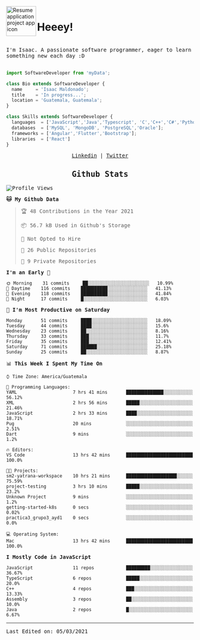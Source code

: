 <img align="left" width="80" height="80" src="https://raw.githubusercontent.com/sidbelbase/sidbelbase/master/wave.gif" alt="Resume application project app icon">

# Heeey!
 
</br>
 
<samp>
I'm Isaac. A passionate software programmer, eager to learn something new each day :D
</samp>
</br></br>



```js
import SoftwareDeveloper from 'myData';

class Bio extends SoftwareDeveloper {
  name     = 'Isaac Maldonado';
  title    = 'In progress...';
  location = 'Guatemala, Guatemala';
}

class Skills extends SoftwareDeveloper {
  languages  = ['JavaScript','Java','Typescript', 'C','C++','C#','Python','Assembly','Dart','Go'];
  databases  = ['MySQL', 'MongoDB', 'PostgreSQL','Oracle'];
  frameworks = ['Angular','Flutter','Bootstrap'];
  libraries  = ['React']
}
```

</p>
<samp>
<p align="center">
<a href="www.linkedin.com/in/isaac-maldonado-4745b2194">Linkedin</a> | <a href="https://twitter.com/Anaklusmos99">Twitter</a>
</p>

<h2 align="center"><samp>Github Stats</samp></h2>

<!--START_SECTION:waka-->
![Profile Views](http://img.shields.io/badge/Profile%20Views-7-blue)

**🐱 My Github Data** 

> 🏆 48 Contributions in the Year 2021
 > 
> 📦 56.7 kB Used in Github's Storage 
 > 
> 🚫 Not Opted to Hire
 > 
> 📜 26 Public Repositories 
 > 
> 🔑 9 Private Repositories  
 > 
**I'm an Early 🐤** 

```text
🌞 Morning    31 commits     ██░░░░░░░░░░░░░░░░░░░░░░░   10.99% 
🌆 Daytime    116 commits    ██████████░░░░░░░░░░░░░░░   41.13% 
🌃 Evening    118 commits    ██████████░░░░░░░░░░░░░░░   41.84% 
🌙 Night      17 commits     █░░░░░░░░░░░░░░░░░░░░░░░░   6.03%

```
📅 **I'm Most Productive on Saturday** 

```text
Monday       51 commits     ████░░░░░░░░░░░░░░░░░░░░░   18.09% 
Tuesday      44 commits     ████░░░░░░░░░░░░░░░░░░░░░   15.6% 
Wednesday    23 commits     ██░░░░░░░░░░░░░░░░░░░░░░░   8.16% 
Thursday     33 commits     ███░░░░░░░░░░░░░░░░░░░░░░   11.7% 
Friday       35 commits     ███░░░░░░░░░░░░░░░░░░░░░░   12.41% 
Saturday     71 commits     ██████░░░░░░░░░░░░░░░░░░░   25.18% 
Sunday       25 commits     ██░░░░░░░░░░░░░░░░░░░░░░░   8.87%

```


📊 **This Week I Spent My Time On** 

```text
⌚︎ Time Zone: America/Guatemala

💬 Programming Languages: 
YAML                     7 hrs 41 mins       ██████████████░░░░░░░░░░░   56.12% 
XML                      2 hrs 56 mins       █████░░░░░░░░░░░░░░░░░░░░   21.46% 
JavaScript               2 hrs 33 mins       ████░░░░░░░░░░░░░░░░░░░░░   18.71% 
Pug                      20 mins             ░░░░░░░░░░░░░░░░░░░░░░░░░   2.51% 
Dart                     9 mins              ░░░░░░░░░░░░░░░░░░░░░░░░░   1.2%

🔥 Editors: 
VS Code                  13 hrs 42 mins      █████████████████████████   100.0%

🐱‍💻 Projects: 
sm2-yatrana-workspace    10 hrs 21 mins      ███████████████████░░░░░░   75.59% 
project-testing          3 hrs 10 mins       █████░░░░░░░░░░░░░░░░░░░░   23.2% 
Unknown Project          9 mins              ░░░░░░░░░░░░░░░░░░░░░░░░░   1.2% 
getting-started-k8s      0 secs              ░░░░░░░░░░░░░░░░░░░░░░░░░   0.02% 
practica3_grupo3_ayd1    0 secs              ░░░░░░░░░░░░░░░░░░░░░░░░░   0.0%

💻 Operating System: 
Mac                      13 hrs 42 mins      █████████████████████████   100.0%

```

**I Mostly Code in JavaScript** 

```text
JavaScript               11 repos            █████████░░░░░░░░░░░░░░░░   36.67% 
TypeScript               6 repos             █████░░░░░░░░░░░░░░░░░░░░   20.0% 
C++                      4 repos             ███░░░░░░░░░░░░░░░░░░░░░░   13.33% 
Assembly                 3 repos             ██░░░░░░░░░░░░░░░░░░░░░░░   10.0% 
Java                     2 repos             █░░░░░░░░░░░░░░░░░░░░░░░░   6.67%

```



<!--END_SECTION:waka-->

------

Last Edited on: 05/03/2021

